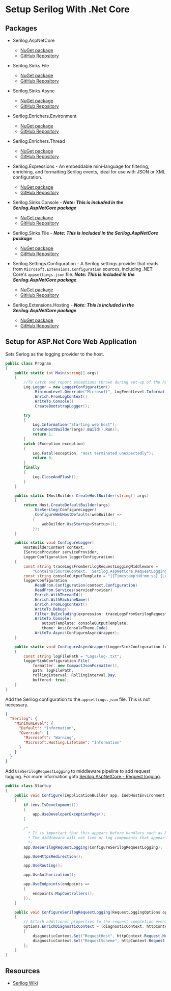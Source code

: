 # Setup Serilog With .Net Core

## Packages

- Serilog.AspNetCore
  - [NuGet package](https://www.nuget.org/packages/Serilog.AspNetCore)
  - [GitHub Repository](https://github.com/serilog/serilog-aspnetcore)

- Serilog.Sinks.File
  - [NuGet package](https://www.nuget.org/packages/Serilog.Sinks.File)
  - [GitHub Repository](https://github.com/serilog/serilog-sinks-file)

- Serilog.Sinks.Async
  - [NuGet package](https://www.nuget.org/packages/serilog.sinks.async)
  - [GitHub Repository](https://github.com/serilog/serilog-sinks-async)

- Serilog.Enrichers.Environment
  - [NuGet package](https://www.nuget.org/packages/Serilog.Enrichers.Environment)
  - [GitHub Repository](https://github.com/serilog/serilog-enrichers-environment)

- Serilog.Enrichers.Thread
  - [NuGet package](https://www.nuget.org/packages/Serilog.Enrichers.Thread)
  - [GitHub Repository](https://github.com/serilog/serilog-enrichers-thread)

- Serilog.Expressions - An embeddable mini-language for filtering, enriching, and formatting Serilog events, ideal for use with JSON or XML configuration.
  - [NuGet package](https://www.nuget.org/packages/Serilog.Expressions)
  - [GitHub Repository](https://github.com/serilog/serilog-expressions)

- Serilog.Sinks.Console - ***Note: This is included in the Serilog.AspNetCore package***
  - [NuGet package](https://www.nuget.org/packages/serilog.sinks.console)
  - [GitHub Repository](https://github.com/serilog/serilog-sinks-console)

- Serilog.Sinks.File - ***Note: This is included in the Serilog.AspNetCore package***
  - [NuGet package](https://www.nuget.org/packages/Serilog.Sinks.File)
  - [GitHub Repository](https://github.com/serilog/serilog-sinks-file)

- Serilog.Settings.Configuration - A Serilog settings provider that reads from `Microsoft.Extensions.Configuration` sources, including .NET Core's `appsettings.json` file. ***Note: This is included in the Serilog.AspNetCore package***.
  - [NuGet package](https://www.nuget.org/packages/serilog.settings.configuration)
  - [GitHub Repository](https://github.com/serilog/serilog-settings-configuration)

- Serilog.Extensions.Hosting - ***Note: This is included in the Serilog.AspNetCore package***
  - [NuGet package](https://www.nuget.org/packages/Serilog.Extensions.Hosting)
  - [GitHub Repository](https://github.com/serilog/serilog-extensions-hosting)

## Setup for ASP.Net Core Web Application

  Sets Seriog as the logging provider to the host.

  ```csharp
  public class Program
  {
      public static int Main(string[] args)
      {
          //To catch and report exceptions thrown during set-up of the host
          Log.Logger = new LoggerConfiguration()
              .MinimumLevel.Override("Microsoft", LogEventLevel.Information)
              .Enrich.FromLogContext()
              .WriteTo.Console()
              .CreateBootstrapLogger();

          try
          {
              Log.Information("Starting web host");
              CreateHostBuilder(args).Build().Run();
              return 1;
          }
          catch (Exception exception)
          {
              Log.Fatal(exception, "Host terminated unexpectedly");
              return 0;
          }
          finally
          {
              Log.CloseAndFlush();
          }
      }

      public static IHostBuilder CreateHostBuilder(string[] args)
      {
          return Host.CreateDefaultBuilder(args)
              .UseSerilog(ConfigureLogger)
              .ConfigureWebHostDefaults(webBuilder =>
              {
                  webBuilder.UseStartup<Startup>();
              });
      }

      public static void ConfigureLogger(
          HostBuilderContext context, 
          IServiceProvider serviceProvider, 
          LoggerConfiguration loggerConfiguration)
      {
          const string traceLogsFromSerilogRequestLoggingMiddleware = 
              "Contains(SourceContext, 'Serilog.AspNetCore.RequestLoggingMiddleware') and (@l = 'Verbose')";
          const string consoleOutputTemplate = "[{Timestamp:HH:mm:ss} {Level:u3}] {Message:lj}{NewLine}{Exception}";
          loggerConfiguration
              .ReadFrom.Configuration(context.Configuration)
              .ReadFrom.Services(serviceProvider)
              .Enrich.WithThreadId()
              .Enrich.WithMachineName()
              .Enrich.FromLogContext()
              .WriteTo.Debug()
              .Filter.ByExcluding(expression: traceLogsFromSerilogRequestLoggingMiddleware)
              .WriteTo.Console(
                  outputTemplate: consoleOutputTemplate,
                  theme: AnsiConsoleTheme.Code)
              .WriteTo.Async(ConfigureAsyncWrapper);
      }

      public static void ConfigureAsyncWrapper(LoggerSinkConfiguration loggerSinkConfiguration)
      {
          const string logFilePath = "Logs/log-.txt";
          loggerSinkConfiguration.File(
              formatter: new CompactJsonFormatter(),
              path: logFilePath,
              rollingInterval: RollingInterval.Day,
              buffered: true);
      }
  }
  ```

  Add the Serilog configuration to the `appsettings.json` file. This is not necessary.

  ```json
  {
    "Serilog": {
      "MinimumLevel": {
        "Default": "Information",
        "Override": {
          "Microsoft": "Warning",
          "Microsoft.Hosting.Lifetime": "Information"
        }
      }
    }
  }
  ```

  Add `UseSerilogRequestLogging` to middleware pipeline to add request logging. For more information goto [Serilog.AspNetCore - Request logging](https://github.com/serilog/serilog-aspnetcore#request-logging).

  ```csharp
  public class Startup
  {
      public void Configure(IApplicationBuilder app, IWebHostEnvironment env)
      {
          if (env.IsDevelopment())
          {
              app.UseDeveloperExceptionPage();
          }

          /*
            * It is important that this appears before handlers such as MVC. 
            * The middleware will not time or log components that appear before it in the pipeline
            */
          app.UseSerilogRequestLogging(ConfigureSerilogRequestLogging);

          app.UseHttpsRedirection();

          app.UseRouting();

          app.UseAuthorization();

          app.UseEndpoints(endpoints =>
          {
              endpoints.MapControllers();
          });
      }

      public void ConfigureSerilogRequestLogging(RequestLoggingOptions options)
      {
          // Attach additional properties to the request completion event
          options.EnrichDiagnosticContext = (diagnosticContext, httpContext) =>
          {
              diagnosticContext.Set("RequestHost", httpContext.Request.Host.Value);
              diagnosticContext.Set("RequestScheme", httpContext.Request.Scheme);
          };
      }
  }
  ```

## Resources

- [Serilog Wiki](https://github.com/serilog/serilog/wiki)
